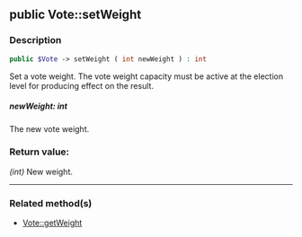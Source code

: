 ## public Vote::setWeight

### Description    

```php
public $Vote -> setWeight ( int newWeight ) : int
```

Set a vote weight. The vote weight capacity must be active at the election level for producing effect on the result.
    

##### **newWeight:** *int*   
The new vote weight.
    


### Return value:   

*(int)* New weight.


---------------------------------------

### Related method(s)      

* [Vote::getWeight](../Vote%20Class/public%20Vote--getWeight.md)    
